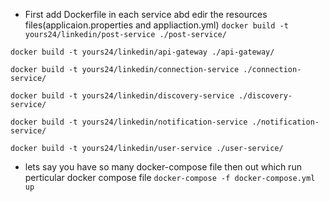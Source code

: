 

- First add Dockerfile in each service abd edir the resources files(applicaion.properties and appliaction.yml)
`docker build -t yours24/linkedin/post-service ./post-service/`

`docker build -t yours24/linkedin/api-gateway ./api-gateway/`

`docker build -t yours24/linkedin/connection-service ./connection-service/`


`docker build -t yours24/linkedin/discovery-service ./discovery-service/`

`docker build -t yours24/linkedin/notification-service ./notification-service/`


`docker build -t yours24/linkedin/user-service ./user-service/`


- lets say you have so many docker-compose file then out which run perticular docker compose file
`docker-compose -f docker-compose.yml up`